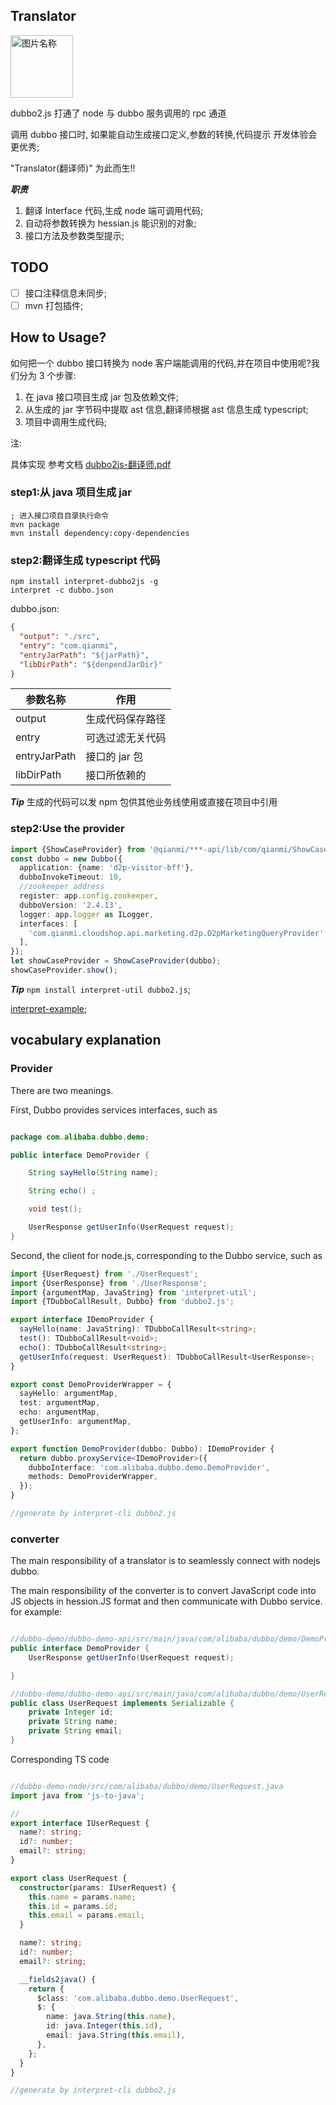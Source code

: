 ## Translator

<img src="http://oss-hz.qianmi.com/x-site/dev/doc/dong/video2deal/xsite/interpret/鹦鹉.png" width = "100" alt="图片名称" align=center />

dubbo2.js 打通了 node 与 dubbo 服务调用的 rpc 通道

调用 dubbo 接口时, 如果能自动生成接口定义,参数的转换,代码提示 开发体验会更优秀;

"Translator(翻译师)" 为此而生!!

**_职责_**

1.  翻译 Interface 代码,生成 node 端可调用代码;
2.  自动将参数转换为 hessian.js 能识别的对象;
3.  接口方法及参数类型提示;

## TODO

* [ ] 接口注释信息未同步;
* [ ] mvn 打包插件;

## How to Usage?

如何把一个 dubbo 接口转换为 node 客户端能调用的代码,并在项目中使用呢?我们分为 3 个步骤:

1.  在 java 接口项目生成 jar 包及依赖文件;
2.  从生成的 jar 字节码中提取 ast 信息,翻译师根据 ast 信息生成 typescript;
3.  项目中调用生成代码;

注:

具体实现 参考文档 [dubbo2js-翻译师.pdf](https://github.com/hufeng/iThink/blob/master/talk/dubbo2js-%E7%BF%BB%E8%AF%91%E5%B8%88.pdf)

### step1:从 java 项目生成 jar

```shell
; 进入接口项目目录执行命令
mvn package
mvn install dependency:copy-dependencies
```

### step2:翻译生成 typescript 代码

```shell
npm install interpret-dubbo2js -g
interpret -c dubbo.json
```

dubbo.json:

```json
{
  "output": "./src",
  "entry": "com.qianmi",
  "entryJarPath": "${jarPath}",
  "libDirPath": "${denpendJarDir}"
}
```

| 参数名称     | 作用             |
| ------------ | ---------------- |
| output       | 生成代码保存路径 |
| entry        | 可选过滤无关代码 |
| entryJarPath | 接口的 jar 包    |
| libDirPath   | 接口所依赖的     |

**_Tip_** 生成的代码可以发 npm 包供其他业务线使用或直接在项目中引用

### step2:Use the provider

```typescript
import {ShowCaseProvider} from '@qianmi/***-api/lib/com/qianmi/ShowCaseProvider';
const dubbo = new Dubbo({
  application: {name: 'd2p-visitor-bff'},
  dubboInvokeTimeout: 10,
  //zookeeper address
  register: app.config.zookeeper,
  dubboVersion: '2.4.13',
  logger: app.logger as ILogger,
  interfaces: [
    'com.qianmi.cloudshop.api.marketing.d2p.D2pMarketingQueryProvider',
  ],
});
let showCaseProvider = ShowCaseProvider(dubbo);
showCaseProvider.show();
```

**_Tip_** `npm install interpret-util dubbo2.js`;

[interpret-example](https://github.com/creasy2010/interpret-example);




## vocabulary explanation

### Provider
There are two meanings.

First, Dubbo provides services interfaces, such as
```java

package com.alibaba.dubbo.demo;

public interface DemoProvider {

    String sayHello(String name);

    String echo() ;

    void test();

    UserResponse getUserInfo(UserRequest request);
}
```
Second,  the client for node.js, corresponding to the Dubbo service, such as

```typescript
import {UserRequest} from './UserRequest';
import {UserResponse} from './UserResponse';
import {argumentMap, JavaString} from 'interpret-util';
import {TDubboCallResult, Dubbo} from 'dubbo2.js';

export interface IDemoProvider {
  sayHello(name: JavaString): TDubboCallResult<string>;
  test(): TDubboCallResult<void>;
  echo(): TDubboCallResult<string>;
  getUserInfo(request: UserRequest): TDubboCallResult<UserResponse>;
}

export const DemoProviderWrapper = {
  sayHello: argumentMap,
  test: argumentMap,
  echo: argumentMap,
  getUserInfo: argumentMap,
};

export function DemoProvider(dubbo: Dubbo): IDemoProvider {
  return dubbo.proxyService<IDemoProvider>({
    dubboInterface: 'com.alibaba.dubbo.demo.DemoProvider',
    methods: DemoProviderWrapper,
  });
}

//generate by interpret-cli dubbo2.js
```

### converter
The main responsibility of a translator is to seamlessly connect with nodejs dubbo.

The main responsibility of the converter is to convert JavaScript code into JS objects in hession.JS format and then communicate with Dubbo service. for example:

```java interface

//dubbo-demo/dubbo-demo-api/src/main/java/com/alibaba/dubbo/demo/DemoProvider.java
public interface DemoProvider {
    UserResponse getUserInfo(UserRequest request);

}

//dubbo-demo/dubbo-demo-api/src/main/java/com/alibaba/dubbo/demo/UserRequest.java
public class UserRequest implements Serializable {
    private Integer id;
    private String name;
    private String email;
}
```

Corresponding TS code
```typescript

//dubbo-demo-node/src/com/alibaba/dubbo/demo/UserRequest.java
import java from 'js-to-java';

//
export interface IUserRequest {
  name?: string;
  id?: number;
  email?: string;
}

export class UserRequest {
  constructor(params: IUserRequest) {
    this.name = params.name;
    this.id = params.id;
    this.email = params.email;
  }

  name?: string;
  id?: number;
  email?: string;

  __fields2java() {
    return {
      $class: 'com.alibaba.dubbo.demo.UserRequest',
      $: {
        name: java.String(this.name),
        id: java.Integer(this.id),
        email: java.String(this.email),
      },
    };
  }
}

//generate by interpret-cli dubbo2.js
```

###



